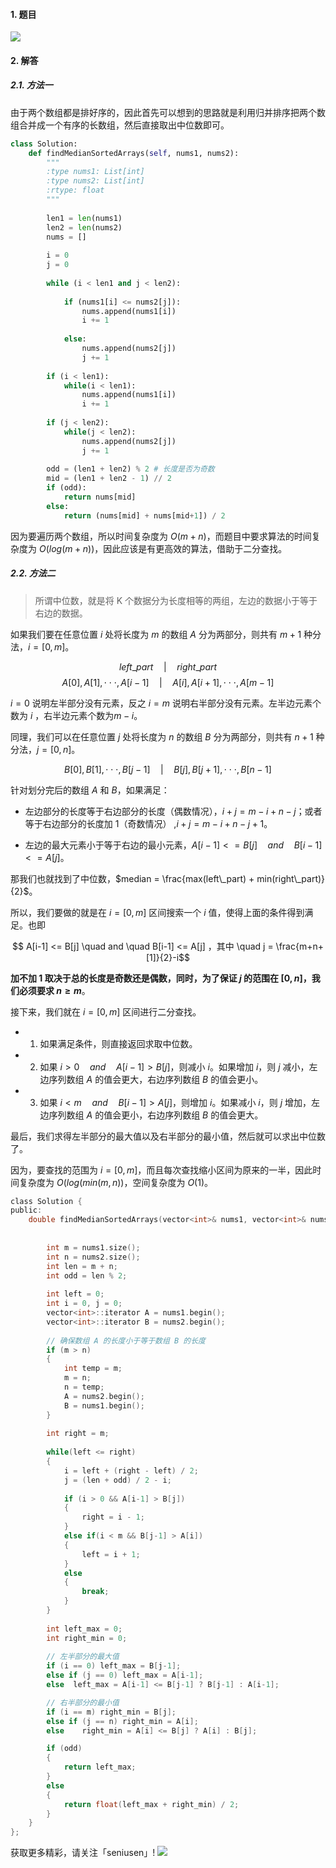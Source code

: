 
#### 1. 题目

![](https://upload-images.jianshu.io/upload_images/11895466-83d1a09dc6b1bc8f.png?imageMogr2/auto-orient/strip%7CimageView2/2/w/1240)

#### 2. 解答

##### 2.1. 方法一

由于两个数组都是排好序的，因此首先可以想到的思路就是利用归并排序把两个数组合并成一个有序的长数组，然后直接取出中位数即可。

```python
class Solution:
    def findMedianSortedArrays(self, nums1, nums2):
        """
        :type nums1: List[int]
        :type nums2: List[int]
        :rtype: float
        """
        
        len1 = len(nums1)
        len2 = len(nums2)
        nums = []
        
        i = 0
        j = 0
        
        while (i < len1 and j < len2):
            
            if (nums1[i] <= nums2[j]):
                nums.append(nums1[i])
                i += 1
            
            else:
                nums.append(nums2[j])
                j += 1
        
        if (i < len1):
            while(i < len1):
                nums.append(nums1[i])
                i += 1
            
        if (j < len2):
            while(j < len2):
                nums.append(nums2[j])
                j += 1
        
        odd = (len1 + len2) % 2 # 长度是否为奇数
        mid = (len1 + len2 - 1) // 2
        if (odd):
            return nums[mid]
        else:
            return (nums[mid] + nums[mid+1]) / 2
```

因为要遍历两个数组，所以时间复杂度为 $O(m+n)$，而题目中要求算法的时间复杂度为 $O(log (m+n))$，因此应该是有更高效的算法，借助于二分查找。

##### 2.2. 方法二

> 所谓中位数，就是将 K 个数据分为长度相等的两组，左边的数据小于等于右边的数据。

如果我们要在任意位置 $i$ 处将长度为 $m$ 的数组 $A$ 分为两部分，则共有 $m+1$ 种分法，$i=[0, m]$。

$$  left\_part \quad | \quad right\_part$$
$$ A[0], A[1], \cdot \cdot \cdot, A[i-1] \quad | \quad A[i], A[i+1], \cdot \cdot \cdot, A[m-1]$$

$i=0$ 说明左半部分没有元素，反之 $i=m$ 说明右半部分没有元素。左半边元素个数为 $i$ ，右半边元素个数为$m-i$。

同理，我们可以在任意位置 $j$ 处将长度为 $n$ 的数组 $B$ 分为两部分，则共有 $n+1$ 种分法，$j=[0, n]$。

$$ B[0], B[1], \cdot \cdot \cdot, B[j-1] \quad | \quad B[j], B[j+1], \cdot \cdot \cdot, B[n-1]$$

针对划分完后的数组 $A$ 和 $B$，如果满足：

- 左边部分的长度等于右边部分的长度（偶数情况），$i+j = m-i + n-j$；或者等于右边部分的长度加 1（奇数情况） ,$i+j = m-i + n-j+1$。

- 左边的最大元素小于等于右边的最小元素，$A[i-1] <= B[j] \quad and \quad B[i-1] <= A[j]$。

那我们也就找到了中位数，$median = \frac{max(left\_part) + min(right\_part)}{2}$。

所以，我们要做的就是在 $i=[0, m]$ 区间搜索一个 $i$ 值，使得上面的条件得到满足。也即

$$ A[i-1] <= B[j] \quad and \quad B[i-1] <= A[j] ，其中 \quad j = \frac{m+n+[1]}{2}-i$$

**加不加 1 取决于总的长度是奇数还是偶数，同时，为了保证 $j$  的范围在 $[0, n]$，我们必须要求 $n\geqslant m$**。

接下来，我们就在 $i=[0, m]$ 区间进行二分查找。

- 1. 如果满足条件，则直接返回求取中位数。
- 2. 如果 $i > 0 \quad and \quad A[i-1] > B[j]$，则减小 $i$。如果增加 $i$，则 $j$ 减小，左边序列数组 $A$ 的值会更大，右边序列数组 $B$ 的值会更小。
- 3. 如果 $i < m \quad and \quad B[i-1] > A[j]$，则增加 $i$。如果减小 $i$，则 $j$ 增加，左边序列数组 $A$ 的值会更小，右边序列数组 $B$ 的值会更大。

最后，我们求得左半部分的最大值以及右半部分的最小值，然后就可以求出中位数了。

因为，要查找的范围为 $i=[0, m]$，而且每次查找缩小区间为原来的一半，因此时间复杂度为 $O(log(min(m, n))$，空间复杂度为  $O(1)$。

```c
class Solution {
public:
    double findMedianSortedArrays(vector<int>& nums1, vector<int>& nums2) {
        
        
        int m = nums1.size();
        int n = nums2.size();
        int len = m + n;
        int odd = len % 2;
        
        int left = 0;
        int i = 0, j = 0;  
        vector<int>::iterator A = nums1.begin();
        vector<int>::iterator B = nums2.begin();
        
        // 确保数组 A 的长度小于等于数组 B 的长度
        if (m > n)
        {
            int temp = m;
            m = n;
            n = temp;
            A = nums2.begin();
            B = nums1.begin();
        }
        
        int right = m;
                
        while(left <= right)
        {
            i = left + (right - left) / 2;
            j = (len + odd) / 2 - i;
                        
            if (i > 0 && A[i-1] > B[j])
            {
                right = i - 1;
            }
            else if(i < m && B[j-1] > A[i])
            {
                left = i + 1;
            }
            else
            {
                break;
            } 
        }
         
        int left_max = 0;
        int right_min = 0;
        
        // 左半部分的最大值
        if (i == 0) left_max = B[j-1];
        else if (j == 0) left_max = A[i-1];
        else  left_max = A[i-1] <= B[j-1] ? B[j-1] : A[i-1];

        // 右半部分的最小值
        if (i == m) right_min = B[j];
        else if (j == n) right_min = A[i];
        else    right_min = A[i] <= B[j] ? A[i] : B[j];

        if (odd)
        {
            return left_max;
        }
        else
        {
            return float(left_max + right_min) / 2;
        }
    }
};
```

获取更多精彩，请关注「seniusen」! 
![](https://upload-images.jianshu.io/upload_images/11895466-ee82f7655f20bfeb.jpg?imageMogr2/auto-orient/strip%7CimageView2/2/w/1240)
